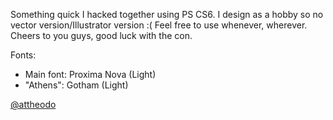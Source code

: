 Something quick I hacked together using PS CS6. I design as a hobby so no vector version/Illustrator version :(
Feel free to use whenever, wherever. Cheers to you guys, good luck with the con.

Fonts:
* Main font: Proxima Nova (Light)
* "Athens": Gotham (Light)

[@attheodo](http://twitter.com/attheodo)